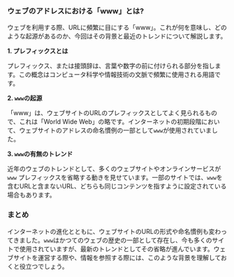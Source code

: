 ### **ウェブのアドレスにおける「www」とは?**

ウェブを利用する際、URLに頻繁に目にする「www」。これが何を意味し、どのような起源があるのか、今回はその背景と最近のトレンドについて解説します。

**1. プレフィックスとは**

プレフィックス、または接頭辞は、言葉や数字の前に付けられる部分を指します。この概念はコンピュータ科学や情報技術の文脈で頻繁に使用される用語です。

**2. `www`の起源**

「www」は、ウェブサイトのURLのプレフィックスとしてよく見られるもので、これは「World Wide Web」の略です。インターネットの初期段階において、ウェブサイトのアドレスの命名慣例の一部として`www`が使用されていました。

**3. `www`の有無のトレンド**

近年のウェブのトレンドとして、多くのウェブサイトやオンラインサービスが`www` プレフィックスを省略する動きを見せています。一部のサイトでは、`www`を含むURLと含まないURL、どちらも同じコンテンツを指すように設定されている場合もあります。

### **まとめ**

インターネットの進化とともに、ウェブサイトのURLの形式や命名慣例も変わってきました。`www`はかつてのウェブの歴史の一部として存在し、今も多くのサイトで使用されていますが、最新のトレンドとしてその省略が進んでいます。ウェブサイトを運営する際や、情報を参照する際には、このような背景を理解しておくと役立つでしょう。
